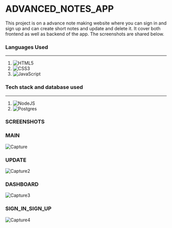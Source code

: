 # ADVANCED_NOTES_APP
This project is on a advance note making website where you can sign in and sign up and can create short notes and update and delete it. It cover both frontend as well as backend of the app. The screenshots are shared below.
### Languages Used
---
1.  <img alt="HTML5" src="https://img.shields.io/badge/html5-%23E34F26.svg?style=for-the-badge&logo=html5&logoColor=white"/>

2.  <img alt="CSS3" src="https://img.shields.io/badge/css3-%231572B6.svg?style=for-the-badge&logo=css3&logoColor=white"/>

3.  <img alt="JavaScript" src="https://img.shields.io/badge/javascript-%23323330.svg?style=for-the-badge&logo=javascript&logoColor=%23F7DF1E"/>

### Tech stack and database used
---
1.  <img alt="NodeJS" src="https://img.shields.io/badge/node.js-%2343853D.svg?style=for-the-badge&logo=node-dot-js&logoColor=white"/>

2.  <img alt="Postgres" src ="https://img.shields.io/badge/postgres-%23316192.svg?style=for-the-badge&logo=postgresql&logoColor=white"/>

### SCREENSHOTS
### MAIN
![Capture](https://user-images.githubusercontent.com/54246473/160896042-f68e36ff-2742-45a9-a126-8c8715acd12d.jpg)
### UPDATE
![Capture2](https://user-images.githubusercontent.com/54246473/160896051-a8e07a2d-8bb2-42b7-b736-5c2d40126f5f.jpg)
### DASHBOARD
![Capture3](https://user-images.githubusercontent.com/54246473/160896052-f4a5c118-6148-4852-a037-f9b2ff5f3624.jpg)
### SIGN_IN_SIGN_UP
![Capture4](https://user-images.githubusercontent.com/54246473/160896054-80a4d3b9-745a-4e83-8d56-deb4450b7e6d.jpg)
